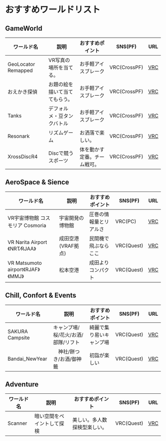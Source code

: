 # おすすめワールドリスト

## GameWorld
| ワールド名 | 説明 | おすすめポイント | SNS(PF) | URL |
| ---- | ---- | ---- | ---- | ---- |
| GeoLocator Remapped | VR写真の場所を当てる。 | お手軽アイスブレーク | VRC(CrossPF) | [VRC](https://vrchat.com/home/world/wrld_8abba687-ebfd-4356-846d-d069976df375)|
| おえかき探偵 | お題の絵を描いて当ててもらう。 | お手軽アイスブレーク | VRC(CrossPF) | [VRC](https://vrchat.com/home/world/wrld_038969d5-1a77-43d9-a435-ad1e9bf12542)|
| Tanks | デフォルメ・豆タンクバトル | お手軽アイスブレーク | VRC(CrossPF) | [VRC](https://vrchat.com/home/world/wrld_c7423848-bb22-4cba-9341-37d8b076b6fd)|
| Resonark | リズムゲーム | お洒落で楽しい。 | VRC(CrossPF) | [VRC](https://vrchat.com/home/world/wrld_236bb7cd-dca2-44a2-9542-3b965e15d37d)|
| XrossDiscR4 | Discで競うスポーツ | 体を動かす定番。チーム戦可。 | VRC(CrossPF) | [VRC](https://vrchat.com/home/world/wrld_ee209ad4-fa3c-4daf-bd0d-4fb901a9a3b7)|

## AeroSpace & Sience
| ワールド名 | 説明 | おすすめポイント | SNS(PF) | URL |
| ---- | ---- | ---- | ---- | ---- |
|VR宇宙博物館 コスモリア Cosmoria|宇宙開発の博物館|圧巻の情報量とリアルさ|VRC(PC)|[VRC](https://vrchat.com/home/world/wrld_b5ed19cb-cf04-481c-833a-9833138ff668)|
|VR Narita Airport《NRT⁄RJAA》|成田空港(VRAF拠点)|民間機で飛ぶならここ|VRC(Quest)|[VRC](https://vrchat.com/home/world/wrld_e16c5a30-5435-47f8-bf38-44385f6ac3a5)|
|VR Matsumoto airport《RJAF》《MMJ》|松本空港|成田よりコンパクト|VRC(Quest)|[VRC](https://vrchat.com/home/world/wrld_40c04871-dd5f-411e-9d3c-d9ec97b8b9cb)|

## Chill, Confort & Events 
| ワールド名 | 説明 | おすすめポイント | SNS(PF) | URL |
| ---- | ---- | ---- | ---- | ---- |
|SAKURA Campsite|キャンプ場/桜/花火/お酒/部隊/リフト|綺麗で集り易いキャンプ場|VRC(Quest) |[VRC](https://vrchat.com/home/world/wrld_3841be44-01af-48aa-b333-27de3beec1da)|
| Bandai_NewYear |　神社/餅つき/お酒/御神籤　 | 初詣が楽しい| VRC(Quest) | [VRC](https://vrchat.com/home/world/wrld_fad23840-3945-4bd5-9d92-7b859959753d)|

## Adventure
| ワールド名 | 説明 | おすすめポイント | SNS(PF) | URL |
| ---- | ---- | ---- | ---- | ---- |
|Scanner|暗い空間をペイントして探検|美しい。多人数探検型楽しい。|VRC(Quest)|[VRC](https://vrchat.com/home/world/wrld_f7973e3c-60ed-4355-9eb2-02e2ad31ceee)|
